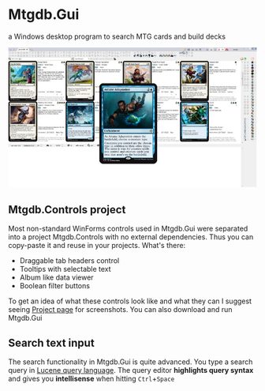 # Mtgdb.Gui
a Windows desktop program to search MTG cards and build decks

![Mtgdb.Gui user interface](https://github.com/NikolayXHD/Mtgdb/blob/master/doc/img/Ixalan_small.jpg)

## Mtgdb.Controls project
Most non-standard WinForms controls used in Mtgdb.Gui were separated into a
project Mtgdb.Controls with no external dependencies. Thus you can copy-paste
it and reuse in your projects. What's there:

* Draggable tab headers control
* Tooltips with selectable text
* Album like data viewer
* Boolean filter buttons

To get an idea of what these controls look like and what they can I suggest
seeing [Project page](https://www.slightlymagic.net/forum/viewtopic.php?f=15&t=19298&p=204067#p204067)
for screenshots. You can also download and run Mtgdb.Gui

## Search text input
The search functionality in Mtgdb.Gui is quite advanced.
You type a search query in [Lucene query language](https://lucene.apache.org/core/2_9_4/queryparsersyntax.html).
The query editor **highlights query syntax** and gives you **intellisense** when hitting `Ctrl`+`Space`

